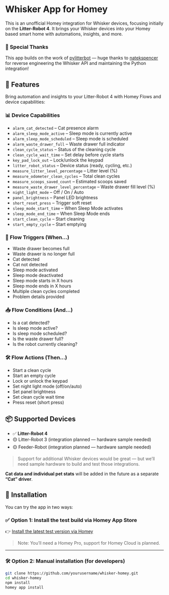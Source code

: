 # Whisker App for Homey

This is an unofficial Homey integration for Whisker devices, focusing initially on the **Litter-Robot 4**. It brings your Whisker devices into your Homey based smart home with automations, insights, and more.

### 🙏 Special Thanks

This app builds on the work of [pylitterbot](https://github.com/natekspencer/pylitterbot) — huge thanks to [natekspencer](https://github.com/natekspencer) for reverse engineering the Whisker API and maintaining the Python integration!

## 🧠 Features

Bring automation and insights to your Litter-Robot 4 with Homey Flows and device capabilities:

### 📊 Device Capabilities

- `alarm_cat_detected` – Cat presence alarm
- `alarm_sleep_mode_active` – Sleep mode is currently active
- `alarm_sleep_mode_scheduled` – Sleep mode is scheduled
- `alarm_waste_drawer_full` – Waste drawer full indicator
- `clean_cycle_status` – Status of the cleaning cycle
- `clean_cycle_wait_time` – Set delay before cycle starts
- `key_pad_lock_out` – Lock/unlock the keypad
- `litter_robot_status` – Device status (ready, cycling, etc.)
- `measure_litter_level_percentage` – Litter level (%)
- `measure_odometer_clean_cycles` – Total clean cycles
- `measure_scoops_saved_count` – Estimated scoops saved
- `measure_waste_drawer_level_percentage` – Waste drawer fill level (%)
- `night_light_mode` – Off / On / Auto
- `panel_brightness` – Panel LED brightness
- `short_reset_press` – Trigger soft reset
- `sleep_mode_start_time` – When Sleep Mode activates
- `sleep_mode_end_time` – When Sleep Mode ends
- `start_clean_cycle` – Start cleaning
- `start_empty_cycle` – Start emptying

### 🔁 Flow Triggers (When...)

- Waste drawer becomes full
- Waste drawer is no longer full
- Cat detected
- Cat not detected
- Sleep mode activated
- Sleep mode deactivated
- Sleep mode starts in X hours
- Sleep mode ends in X hours
- Multiple clean cycles completed
- Problem details provided

### 📥 Flow Conditions (And...)

- Is a cat detected?
- Is sleep mode active?
- Is sleep mode scheduled?
- Is the waste drawer full?
- Is the robot currently cleaning?

### 🛠 Flow Actions (Then...)

- Start a clean cycle
- Start an empty cycle
- Lock or unlock the keypad
- Set night light mode (off/on/auto)
- Set panel brightness
- Set clean cycle wait time
- Press reset (short press)

## 📦 Supported Devices

- ✅ **Litter-Robot 4**
- 🟡 Litter-Robot 3 (integration planned — hardware sample needed)
- 🟡 Feeder-Robot (integration planned — hardware sample needed)

> Support for additional Whisker devices would be great — but we’ll need sample hardware to build and test those integrations.

**Cat data and individual pet stats** will be added in the future as a separate **“Cat” driver**.

## 🚀 Installation

You can try the app in two ways:

### ✅ Option 1: Install the test build via Homey App Store

👉 [Install the latest test version via Homey](https://homey.app/a/com.whisker/test/)

> Note: You’ll need a Homey Pro, support for Homey Cloud is planned.

---

### 🛠️ Option 2: Manual installation (for developers)

```bash
git clone https://github.com/yourusername/whisker-homey.git
cd whisker-homey
npm install
homey app install
